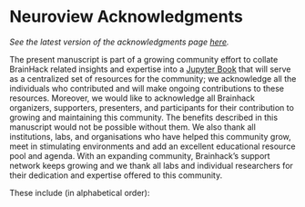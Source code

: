 # Neuroview Acknowledgments

_See the latest version of the acknowledgments page [here](/acknowledgments)._

The present manuscript is part of a growing community effort to collate
BrainHack related insights and expertise into a
[Jupyter Book](http://brainhack.org/brainhack_jupyter_book) that will serve as a
centralized set of resources for the community; we acknowledge all the
individuals who contributed and will make ongoing contributions to these
resources. Moreover, we would like to acknowledge all Brainhack organizers,
supporters, presenters, and participants for their contribution to growing and
maintaining this community. The benefits described in this manuscript would not
be possible without them. We also thank all institutions, labs, and
organisations who have helped this community grow, meet in stimulating
environments and add an excellent educational resource pool and agenda. With an
expanding community, Brainhack’s support network keeps growing and we thank all
labs and individual researchers for their dedication and expertise offered to
this community.

These include (in alphabetical order):

```{include} neuroview_acknowledgments_table.md

```
